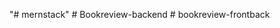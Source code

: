 "# mernstack" 
#   B o o k r e v i e w - b a c k e n d  
 #   b o o k r e v i e w - f r o n t b a c k  
 